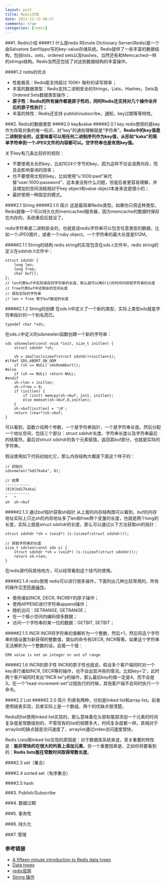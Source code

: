 ```yaml
---
layout: post
title: Redis文档
date: 2012-12-13 09:27
comments: true
categories: [redis]
---
```

###1. Redis介绍
####1.1 什么是redis
REmote DIctionary Server(Redis)是一个由Salvatore Sanfilippo写的key-value存储系统。Redis提供了一些丰富的数据结构，包括lists，sets，ordered sets以及hashes，当然还有和Memcached一样的strings结构。Redis当然还包括了对这些数据结构的丰富操作。

####1.2 redis的优点
* 性能极高：Redis能支持超过 100K+ 每秒的读写频率；
* 丰富的数据类型：Redis支持二进制安全的Strings，Lists，Hashes，Sets及Ordered Sets数据类型操作；
* __原子性：Redis的所有操作都是原子性的，同时Redis还支持对几个操作全并后的原子性执行；__
* 丰富的特性：Redis还支持 publish/subscribe，通知，key过期等等特性。

<!-- more -->

###2. Redis的数据类型
####2.0 key&value
#####2.0.1 key
redis使用的是key作为存取对象的唯一标识，对“key”的通俗理解就是“字符串”。__Redis中的key值是二进制安全的，这意味着可以用任何二进制序列作为key值，从形如“kaka”的简单字符串到一个JPEG文件的内容都可以。空字符串也是有效key值。__

关于key有几条比较好的规则：

* 不要使用太长的key，比如1024个字节的key，因为这样不仅会浪费内存，而且会影响查询的效率；
* 也不要使用太短的key，比如使用“u:1000:pwd”来代替“user:1000:password”，这本身没有什么问题，但是后者更容易理解，并且增加的空间消耗相对于key object和value object本身来说是很小的；
* 最好使用一种固定的模式。

####2.1 String
#####2.1.0 简介
这是最简单Redis类型。如果你只用这种类型，Redis就像一个可以持久化的memcached服务器，因为memcache的数据时保存在内存的，系统重启后就没了。

redis字符串是二进制安全的，也就是说redis字符串可以包含任意类型的数据，比如一个JPEG图片，或者一个ruby object。一个字符串的最大长度是512M。

#####2.1.1 String的结构
redis string的实现包含在sds.c文件中，redis string的定义在sdshdr.h文件中：

```
struct sdshdr {
    long len;
    long free;
    char buf[];
};
// len代表buf中实际保存的字符串的长度，那么就可以再O(1)的时间内获取字符串的长度
// free代表buf中还剩余的空间长度
// 保存实际的字符串
// len + free 等于buf数组的长度
```

#####2.1.2 String的创建
在sds.h中定义了一个新的类型，实际上类型sds就是字符串指针的一个别名而已。

```
typedef char *sds;
```

在sds.c中定义的sdsnewlen函数创建一个新的字符串：

```
sds sdsnewlen(const void *init, size_t initlen) {
    struct sdshdr *sh;

    sh = zmalloc(sizeof(struct sdshdr)+initlen+1);
#ifdef SDS_ABORT_ON_OOM
    if (sh == NULL) sdsOomAbort();
#else
    if (sh == NULL) return NULL;
#endif
    sh->len = initlen;
    sh->free = 0;
    if (initlen) {
        if (init) memcpy(sh->buf, init, initlen);
        else memset(sh->buf,0,initlen);
    }
    sh->buf[initlen] = '\0';
    return (char*)sh->buf;
}
```

可以看到，函数介绍两个参数，一个是字符串指针，一个是字符串长度。然后分配一个地址空间，包括三个部分：struct sdshdr长度、字符串长度以及字符串最后的结尾符。最后对struct sdshdr的各个元素赋值，返回其buf部分，也就是实际的字符串。

假设使用如下代码初始化它，那么内存结构大概是下面这个样子的：

```
// 初始化
sdsnewlen("bd17kaka", 8);

// 结果
-----------
|8|0|bd17kaka|
-----------
^   ^
sh  sh->buf

```

#####2.1.3 通过buf指针获取sh指针
从上面的内存结构图可以看到，buf的内存地址实际上只比sh的内存地址多了len和free两个变量的长度，也就是两个long的长度，实际上就是struct sdshdr的长度，那么可以通过以下方法获取sh的指针：

```
struct sdshdr *sh = (void*) (s-(sizeof(struct sdshdr)));

// 获取字符串的长度
size_t sdslen(const sds s) {
    struct sdshdr *sh = (void*) (s-(sizeof(struct sdshdr)));
    return sh->len;
}
```

在redis源代码其他地方，可以经常看到这个技巧的使用。

#####2.1.4 redis使用
redis可以进行很多操作，下面列出几种比较常用的，所有的操作见[字符串操作](http://redis.io/commands/#string)。

* 使用诸如INCR, DECR, INCRBY的原子操作；
* 使用APPEND进行字符串append操作；
* 随机访问：SETRANGE, GETRANGE；
* 在一个极小空间内编码很多数据；
* 访问一个字符串的某一位的数据：GETBIT, SETBIT；


#####2.1.5 INCR
INCR将字符串的值解析为一个整数，然后+1，然后将这个字符串的值设置为新获得的整数值，类似的命令有DECR, INCR等等。如果这个字符串无法解析为一个整数的话，会报一个错：

```
ERR value is not an integer or out of range
```

#####2.1.6 INCR的原子性
INCR的原子性也就说，假设多个客户端同时对一个key进行诸如INCR, DECR等的操作，也不会出现冲突的情况。比如key=‘2’，此时两个客户端同时发出“INCR ke”y的操作，那么最后key的值一定是4，而不会是3。在一个“read-increment-set”过程执行的时候，其他客户端不会同时执行一个命令。

####2.2 List
#####2.2.0 简介
列表有两种，分别是linked list和array list。前者使用链表实现，后者实际上是一个数组，两个的优缺点很清楚。

Redis的list使用linked list实现的，那么意味着在头部和尾部添加一个元素的时间复杂度是常数级别的，不管现有的list的规模多大，时间复杂度都一样。其相对于arraylist的缺点就是访问速度了，arraylist通过index访问速度很快。

Redis Lists用linked list实现的原因是：对于数据库系统来说，至关重要的特性是：__能非常快的在很大的列表上添加元素__。另一个重要因素是，正如你将要看到的：__Redis lists能在常数时间取得常数长度__。





####2.3 set（集合）


####2.4 sorted set（有序集合）


####2.5 hash


###3. Publish/Subscribe


###4. 数据过期


###5. 事务性


###6. 持久化


###7. 管理


### 参考链接
* [A fifteen minute introduction to Redis data types](http://redis.io/topics/data-types-intro)
* [Data types](http://redis.io/topics/data-types)
* [redis官网](http://redis.io/)
* [String 操作](http://redis.io/commands/#string)
